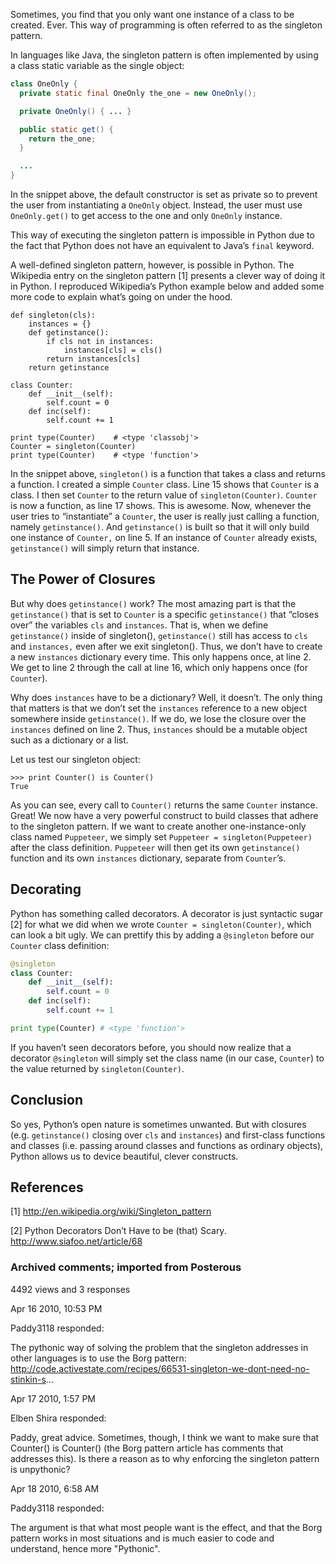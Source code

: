 <!--PREAMBLE
{
"postTitle": "Singleton Pattern in Python",
"date": "2010-04-16",
"tags": ["python"]
}
-->

Sometimes, you find that you only want one instance of a class to be created.
Ever. This way of programming is often referred to as the singleton pattern.

In languages like Java, the singleton pattern is often implemented by using a
class static variable as the single object:

```java
class OneOnly {
  private static final OneOnly the_one = new OneOnly();

  private OneOnly() { ... }

  public static get() {
    return the_one;
  }

  ...
}
```

In the snippet above, the default constructor is set as private so to prevent
the user from instantiating a `OneOnly` object. Instead, the user must use
`OneOnly.get()` to get access to the one and only `OneOnly` instance.

This way of executing the singleton pattern is impossible in Python due to the
fact that Python does not have an equivalent to Java’s `final` keyword.

A well-defined singleton pattern, however, is possible in Python. The Wikipedia
entry on the singleton pattern [1] presents a clever way of doing it in Python.
I reproduced Wikipedia’s Python example below and added some more code to
explain what’s going on under the hood.

```{.python .numberLines}
def singleton(cls):
    instances = {}
    def getinstance():
        if cls not in instances:
            instances[cls] = cls()
        return instances[cls]
    return getinstance

class Counter:
    def __init__(self):
        self.count = 0
    def inc(self):
        self.count += 1

print type(Counter)    # <type 'classobj'>
Counter = singleton(Counter)
print type(Counter)    # <type 'function'>
```

In the snippet above, `singleton()` is a function that takes a class and returns a
function. I created a simple `Counter` class. Line 15 shows that `Counter` is a
class. I then set `Counter` to the return value of `singleton(Counter)`. `Counter` is
now a function, as line 17 shows. This is awesome. Now, whenever the user tries
to “instantiate” a `Counter`, the user is really just calling a function, namely
`getinstance()`. And `getinstance()` is built so that it will only build one
instance of `Counter,` on line 5. If an instance of `Counter` already exists,
`getinstance()` will simply return that instance.

## The Power of Closures

But why does `getinstance()` work? The most amazing part is that the `getinstance()`
that is set to `Counter` is a specific `getinstance()` that “closes over” the
variables `cls` and `instances`. That is, when we define `getinstance()` inside of
singleton(), `getinstance()` still has access to `cls` and `instances,` even after we
exit singleton(). Thus, we don’t have to create a new `instances` dictionary every
time. This only happens once, at line 2. We get to line 2 through the call at
line 16, which only happens once (for `Counter`).

Why does `instances` have to be a dictionary? Well, it doesn’t. The only thing
that matters is that we don’t set the `instances` reference to a new object
somewhere inside `getinstance()`. If we do, we lose the closure over the
`instances` defined on line 2. Thus, `instances` should be a mutable object such
as a dictionary or a list.

Let us test our singleton object:

```{.python}
>>> print Counter() is Counter()
True
```

As you can see, every call to `Counter()` returns the same `Counter` instance.
Great! We now have a very powerful construct to build classes that adhere to the
singleton pattern. If we want to create another one-instance-only class named
`Puppeteer`, we simply set `Puppeteer = singleton(Puppeteer)` after the class
definition. `Puppeteer` will then get its own `getinstance()` function and its own
`instances` dictionary, separate from `Counter`’s.

## Decorating

Python has something called decorators. A decorator is just syntactic sugar [2]
for what we did when we wrote `Counter = singleton(Counter)`, which can look a bit
ugly. We can prettify this by adding a `@singleton` before our `Counter` class
definition:

```python
@singleton
class Counter:
    def __init__(self):
        self.count = 0
    def inc(self):
        self.count += 1

print type(Counter) # <type 'function'>
```

If you haven’t seen decorators before, you should now realize that a decorator
`@singleton` will simply set the class name (in our case, `Counter`) to the
value returned by `singleton(Counter)`.

## Conclusion

So yes, Python’s open nature is sometimes unwanted. But with closures (e.g.
`getinstance()` closing over `cls` and `instances`) and first-class functions
and classes (i.e. passing around classes and functions as ordinary objects),
Python allows us to device beautiful, clever constructs.

## References

[1] http://en.wikipedia.org/wiki/Singleton_pattern

[2] Python Decorators Don’t Have to be (that) Scary. http://www.siafoo.net/article/68

### Archived comments; imported from Posterous

4492 views and 3 responses

Apr 16 2010, 10:53 PM

Paddy3118 responded:

The pythonic way of solving the problem that the singleton addresses in other
languages is to use the Borg pattern:
http://code.activestate.com/recipes/66531-singleton-we-dont-need-no-stinkin-s...

Apr 17 2010, 1:57 PM

Elben Shira responded:

Paddy, great advice. Sometimes, though, I think we want to make sure that
Counter() is Counter() (the Borg pattern article has comments that addresses
this). Is there a reason as to why enforcing the singleton pattern is
unpythonic?

Apr 18 2010, 6:58 AM

Paddy3118 responded:

The argument is that what most people want is the effect, and that the Borg
pattern works in most situations and is much easier to code and understand,
hence more "Pythonic".
